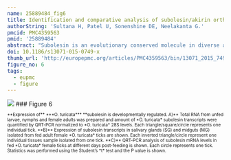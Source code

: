 ```yaml
---
name: 25889484_fig6
title: Identification and comparative analysis of subolesin/akirin ortholog from Ornithodoros turicata ticks.
authorString: 'Sultana H, Patel U, Sonenshine DE, Neelakanta G.'
pmcid: PMC4359563
pmid: '25889484'
abstract: "Subolesin is an evolutionary conserved molecule in diverse arthropod species that play an important role in the regulation of genes involved in immune responses, blood digestion, reproduction and development. In this study, we have identified a subolesin ortholog from soft ticks Ornithodoros turicata, the vector of the relapsing fever spirochete in the United States.Uninfected fed or unfed O. turicata ticks were used throughout this study. The subolesin mRNA was amplified by reverse transcription polymerase chain reaction (RT-PCR) and sequenced. Quantitative-real time PCR (QRT-PCR) was performed to evaluate subolesin mRNA levels at different O. turicata developmental stages and from salivary glands and gut tissues. Bioinformatics and comparative analysis was performed to predict potential post-translational modifications in O. turicata subolesin amino-acid sequences.Our study reveals that O. turicata subolesin gene expression is developmentally regulated, where; adult ticks expressed significantly higher levels in comparison to the larvae or nymphal ticks. Expression of subolesin was evident in both unfed and fed ticks and in the salivary glands and midgut tissues. The expression of subolesin transcripts varied in fed ticks with peak levels at day 14 post-feeding. Phylogenetic analysis revealed that O. turicata subolesin showed a high degree of sequence conservation with subolesin's from other soft and hard ticks. Bioinformatics and comparative analysis predicted that O. turicata subolesin carry three Protein kinase C and one Casein kinase II phosphorylation sites. However, no myristoylation or glycosylation sites were evident in the O. turicata subolesin sequence.Our study provides important insights in recognizing subolesin as a conserved potential candidate for the development of a broad-spectrum anti-vector vaccine to control not only ticks but also several other arthropods that transmit diseases to humans and animals."
doi: 10.1186/s13071-015-0749-x
thumb_url: 'http://europepmc.org/articles/PMC4359563/bin/13071_2015_749_Fig6_HTML.gif'
figure_no: 6
tags:
  - eupmc
  - figure
---
```

<img src='http://europepmc.org/articles/PMC4359563/bin/13071_2015_749_Fig6_HTML.jpg' style='max-height: 300px'>
### Figure 6
<p style='font-size: 10px;'>**Expression of** ***O. turicata*** **subolesin is developmentally regulated. A)** Total RNA from unfed larvae, nymphs and female adults was prepared and amount of *O. turicata* subolesin transcripts were quantified by QRT-PCR normalized to *O. turicata* 28S levels. Each triangle/square/circle represents one individual tick. **B)** Expression of subolesin transcripts in salivary glands (SG) and midguts (MG) isolated from fed adult female *O. turicata* ticks are shown. Each inverted triangle/circle represent one individual tissues sample isolated from one tick. **C)** QRT-PCR analysis of subolesin mRNA levels in fed *O. turicata* female ticks at different days post-feeding is shown. Each circle represents one tick. Statistics was performed using the Student’s *t* test and the P value is shown.</p>